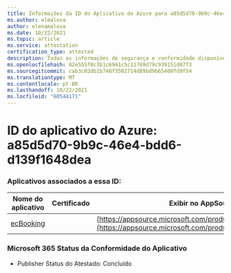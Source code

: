 ```yaml
---
title: Informações da ID do Aplicativo do Azure para a85d5d70-9b9c-46e4-bdd6-d139f1648dea
ms.author: elmalova
author: elenamalova
ms.date: 10/22/2021
ms.topic: article
ms.service: attestation
certification_type: attested
description: Todas as informações de segurança e conformidade disponíveis para a85d5d70-9b9c-46e4-bdd6-d139f1648dea.
ms.openlocfilehash: 82e555f0c3b1c6941c5c11769d79c939151d07f3
ms.sourcegitcommit: cab3c02db1b748f3502714d89bd9b65408fd9f54
ms.translationtype: MT
ms.contentlocale: pt-BR
ms.lasthandoff: 10/22/2021
ms.locfileid: "60544171"
---
```

# <a name="azure-app-id-a85d5d70-9b9c-46e4-bdd6-d139f1648dea"></a>ID do aplicativo do Azure: a85d5d70-9b9c-46e4-bdd6-d139f1648dea


### <a name="apps-associated-with-this-id"></a>Aplicativos associados a essa ID:
| **Nome do aplicativo** | **Certificado** | **Exibir no AppSource** |
|--------------|---------------|-----------------------|
| [ecBooking](https://docs.microsoft.com/microsoft-365-app-certification/forward/WA200002096) |  | [https://appsource.microsoft.com/product/office/WA200002096](https://appsource.microsoft.com/product/office/WA200002096) |

### <a name="microsoft-365-app-compliance-status"></a>Microsoft 365 Status da Conformidade do Aplicativo
- Publisher Status do Atestado: Concluído
